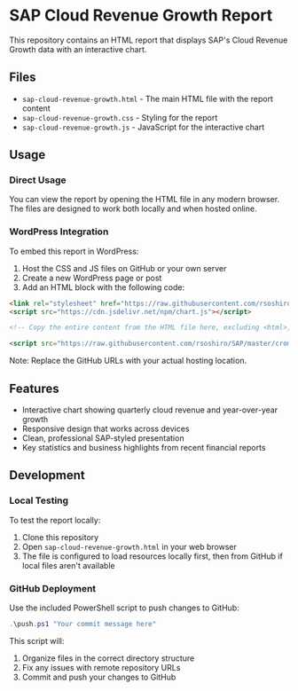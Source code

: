 # SAP Cloud Revenue Growth Report

This repository contains an HTML report that displays SAP's Cloud Revenue Growth data with an interactive chart.

## Files

- `sap-cloud-revenue-growth.html` - The main HTML file with the report content
- `sap-cloud-revenue-growth.css` - Styling for the report
- `sap-cloud-revenue-growth.js` - JavaScript for the interactive chart

## Usage

### Direct Usage

You can view the report by opening the HTML file in any modern browser. The files are designed to work both locally and when hosted online.

### WordPress Integration

To embed this report in WordPress:

1. Host the CSS and JS files on GitHub or your own server
2. Create a new WordPress page or post
3. Add an HTML block with the following code:

```html
<link rel="stylesheet" href="https://raw.githubusercontent.com/rsoshiro/SAP/master/cromosit/sap-cloud-revenue-growth.css">
<script src="https://cdn.jsdelivr.net/npm/chart.js"></script>

<!-- Copy the entire content from the HTML file here, excluding <html>, <head>, and <body> tags -->

<script src="https://raw.githubusercontent.com/rsoshiro/SAP/master/cromosit/sap-cloud-revenue-growth.js"></script>
```

Note: Replace the GitHub URLs with your actual hosting location.

## Features

- Interactive chart showing quarterly cloud revenue and year-over-year growth
- Responsive design that works across devices
- Clean, professional SAP-styled presentation
- Key statistics and business highlights from recent financial reports

## Development

### Local Testing

To test the report locally:
1. Clone this repository
2. Open `sap-cloud-revenue-growth.html` in your web browser
3. The file is configured to load resources locally first, then from GitHub if local files aren't available

### GitHub Deployment

Use the included PowerShell script to push changes to GitHub:

```powershell
.\push.ps1 "Your commit message here"
```

This script will:
1. Organize files in the correct directory structure
2. Fix any issues with remote repository URLs
3. Commit and push your changes to GitHub